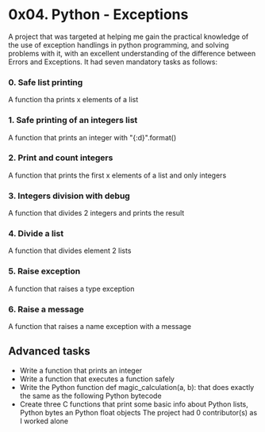 # 0x04. Python - Exceptions
A project that was targeted at helping me gain the practical knowledge of
the use of exception handlings in python programming, and solving problems
with it, with an excellent understanding of the difference between Errors
and Exceptions. It had seven mandatory tasks as follows:
### 0. Safe list printing
A function tha prints x elements of a list
### 1. Safe printing of an integers list
A function that prints an integer with "{:d}".format()
### 2. Print and count integers
A function that prints the first x elements of a list and only integers
### 3. Integers division with debug
A function that divides 2 integers and prints the result
### 4. Divide a list
A function that divides element 2 lists
### 5. Raise exception
A function that raises a type exception
### 6. Raise a message
A function that raises a name exception with a message
## Advanced tasks
- Write a function that prints an integer
- Write a function that executes a function safely
- Write the Python function def magic_calculation(a, b): that does exactly the same as the following Python bytecode
- Create three C functions that print some basic info about Python lists, Python bytes an Python float objects
The project had 0 contributor(s) as I worked alone